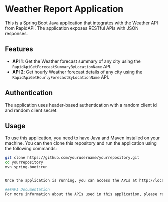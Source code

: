 # Weather Report Application

This is a Spring Boot Java application that integrates with the Weather API from RapidAPI. The application exposes RESTful APIs with JSON responses.

## Features

- **API 1**: Get the Weather forecast summary of any city using the `RapidApiGetForecastSummaryByLocationName` API.
- **API 2**: Get hourly Weather forecast details of any city using the `RapidApiGetHourlyForecastByLocationName` API.

## Authentication

The application uses header-based authentication with a random client id and random client secret.

## Usage

To use this application, you need to have Java and Maven installed on your machine. You can then clone this repository and run the application using the following commands:

```bash
git clone https://github.com/yourusername/yourrepository.git
cd yourrepository
mvn spring-boot:run


Once the application is running, you can access the APIs at http://localhost:8080/forecastSummary/{city} and http://localhost:8080/hourlyForecast/{city}.

###API Documentation
For more information about the APIs used in this application, please refer to the RapidAPI documentation.
